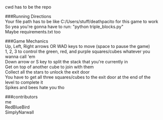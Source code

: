 cwd has to be the repo

###Running Directions   
Your file path has to be like C:/Users/stuff/deathpacito for this game to work  
So yea you're gonna have to run: "python triple_blocks.py"  
Maybe requirements.txt too

###Game Mechanics   
Up, Left, Right arrows OR WAD keys to move (space to pause the game)  
1, 2, 3 to control the green, red, and purple squares/cubes whatever you wanna call 'em   
Down arrow or S key to split the stack that you're currently in  
Get on top of another cube to join with them  
Collect all the stars to unlock the exit door  
You have to get all three squares/cubes to the exit door at the end of the level to complete it  
Spikes and bees hate you tho

###contributors  
me  
RedBlueBird  
SimplyNarwall  
